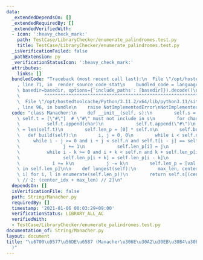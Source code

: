 ```yaml
---
data:
  _extendedDependsOn: []
  _extendedRequiredBy: []
  _extendedVerifiedWith:
  - icon: ':heavy_check_mark:'
    path: TestCase/LibraryChecker/enumerate_palindromes.test.py
    title: TestCase/LibraryChecker/enumerate_palindromes.test.py
  _isVerificationFailed: false
  _pathExtension: py
  _verificationStatusIcon: ':heavy_check_mark:'
  attributes:
    links: []
  bundledCode: "Traceback (most recent call last):\n  File \"/opt/hostedtoolcache/Python/3.11.2/x64/lib/python3.11/site-packages/onlinejudge_verify/documentation/build.py\"\
    , line 71, in _render_source_code_stat\n    bundled_code = language.bundle(stat.path,\
    \ basedir=basedir, options={'include_paths': [basedir]}).decode()\n          \
    \         ^^^^^^^^^^^^^^^^^^^^^^^^^^^^^^^^^^^^^^^^^^^^^^^^^^^^^^^^^^^^^^^^^^^^^^^^^^^^^^^^^\n\
    \  File \"/opt/hostedtoolcache/Python/3.11.2/x64/lib/python3.11/site-packages/onlinejudge_verify/languages/python.py\"\
    , line 96, in bundle\n    raise NotImplementedError\nNotImplementedError\n"
  code: "class Manacher:\n    def __init__(self, s):\n        self.s = s\n       \
    \ self.t = [\"#\"]  # \"#\" must not include in s\n        for char in s:\n  \
    \          self.t.append(char)\n            self.t.append(\"#\")\n        self.n\
    \ = len(self.t)\n        self.len_p = [0] * self.n\n        self.build()\n\n \
    \   def build(self):\n        i, j = 0, 0\n        while i < self.n:\n       \
    \     while i - j >= 0 and i + j < self.n and self.t[i - j] == self.t[i + j]:\n\
    \                j += 1\n            self.len_p[i] = j\n            k = 1\n  \
    \          while i - k >= 0 and i + k < self.n and k + self.len_p[i - k] < j:\n\
    \                self.len_p[i + k] = self.len_p[i - k]\n                k += 1\n\
    \            i += k\n            j -= k\n        self.len_p = [val - 1 for val\
    \ in self.len_p]\n\n    def longest(self):\n        max_len, center_idx = max((l,\
    \ i) for i, l in enumerate(self.len_p))\n        return self.s[(center_idx - max_len)\
    \ // 2: (center_idx + max_len) // 2]\n"
  dependsOn: []
  isVerificationFile: false
  path: String/Manacher.py
  requiredBy: []
  timestamp: '2021-01-06 00:03:29+09:00'
  verificationStatus: LIBRARY_ALL_AC
  verifiedWith:
  - TestCase/LibraryChecker/enumerate_palindromes.test.py
documentation_of: String/Manacher.py
layout: document
title: "\u6700\u9577\u56DE\u6587 (Manacher\u306E\u30A2\u30EB\u30B4\u30EA\u30BA\u30E0\
  )"
---
```

